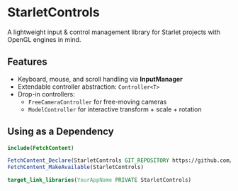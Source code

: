 # StarletControls
A lightweight input &amp; control management library for Starlet projects with OpenGL engines in mind.

## Features
- Keyboard, mouse, and scroll handling via **InputManager**
- Extendable controller abstraction: `Controller<T>`
- Drop-in controllers:
    - `FreeCameraController` for free-moving cameras
    - `ModelController` for interactive transform + scale + rotation

## Using as a Dependency
```cmake
include(FetchContent)

FetchContent_Declare(StarletControls GIT_REPOSITORY https://github.com/Masonlet/StarletControls.git GIT_TAG main)
FetchContent_MakeAvailable(StarletControls)

target_link_libraries(YourAppName PRIVATE StarletControls)
```
